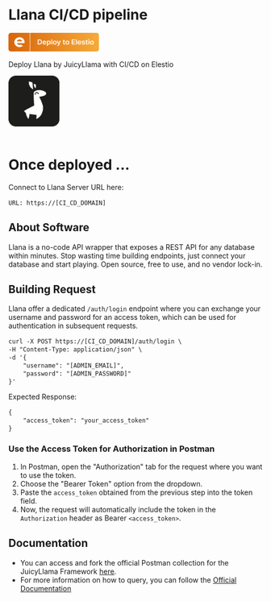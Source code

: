 # Llana CI/CD pipeline

<a href="https://dash.elest.io/deploy?source=cicd&social=dockerCompose&url=https://github.com/elestio-examples/llana"><img src="deploy-on-elestio.png" alt="Deploy on Elest.io" width="180px" /></a>

Deploy Llana by JuicyLlama with CI/CD on Elestio

<img src="llana.png" style='width: 20%;'/>
<br/>
<br/>

# Once deployed ...

Connect to Llana Server URL here:

    URL: https://[CI_CD_DOMAIN]

## About Software

Llana is a no-code API wrapper that exposes a REST API for any database within minutes. Stop wasting time building endpoints, just connect your database and start playing. Open source, free to use, and no vendor lock-in.

## Building Request

Llana offer a dedicated `/auth/login` endpoint where you can exchange your username and password for an access token, which can be used for authentication in subsequent requests.

    curl -X POST https://[CI_CD_DOMAIN]/auth/login \
    -H "Content-Type: application/json" \
    -d '{
        "username": "[ADMIN_EMAIL]",
        "password": "[ADMIN_PASSWORD]"
    }'

Expected Response:

    {
        "access_token": "your_access_token"
    }

### Use the Access Token for Authorization in Postman

1. In Postman, open the "Authorization" tab for the request where you want to use the token.
2. Choose the "Bearer Token" option from the dropdown.
3. Paste the `access_token` obtained from the previous step into the token field.
4. Now, the request will automatically include the token in the `Authorization` header as Bearer `<access_token>`.

## Documentation

- You can access and fork the official Postman collection for the JuicyLlama Framework [here](https://www.postman.com/juicyllama/workspace/framework/folder/18538466-e4034b2d-9a3e-42a9-a850-c551d47abfbe).
- For more information on how to query, you can follow the [Official Documentation](https://llana.io/install)
